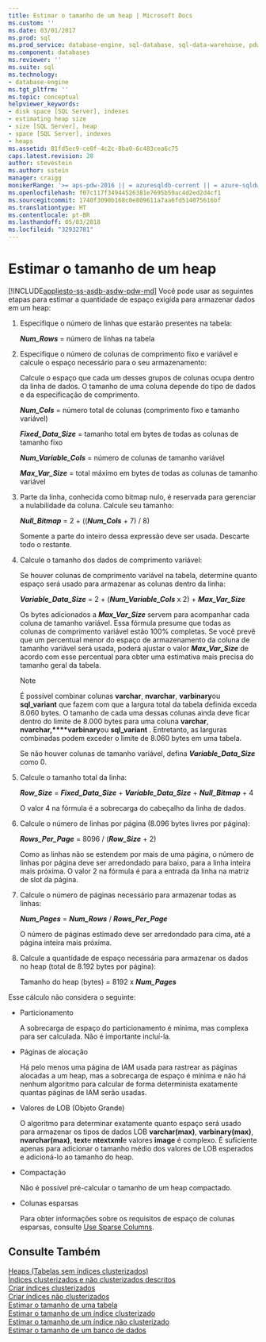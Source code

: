 ```yaml
---
title: Estimar o tamanho de um heap | Microsoft Docs
ms.custom: ''
ms.date: 03/01/2017
ms.prod: sql
ms.prod_service: database-engine, sql-database, sql-data-warehouse, pdw
ms.component: databases
ms.reviewer: ''
ms.suite: sql
ms.technology:
- database-engine
ms.tgt_pltfrm: ''
ms.topic: conceptual
helpviewer_keywords:
- disk space [SQL Server], indexes
- estimating heap size
- size [SQL Server], heap
- space [SQL Server], indexes
- heaps
ms.assetid: 81fd5ec9-ce0f-4c2c-8ba0-6c483cea6c75
caps.latest.revision: 28
author: stevestein
ms.author: sstein
manager: craigg
monikerRange: '>= aps-pdw-2016 || = azuresqldb-current || = azure-sqldw-latest || >= sql-server-2016 || = sqlallproducts-allversions'
ms.openlocfilehash: f07c117f34944526381e7695b59ac4d2ed2d4cf1
ms.sourcegitcommit: 1740f3090b168c0e809611a7aa6fd514075616bf
ms.translationtype: HT
ms.contentlocale: pt-BR
ms.lasthandoff: 05/03/2018
ms.locfileid: "32932781"
---
```

# <a name="estimate-the-size-of-a-heap"></a>Estimar o tamanho de um heap
[!INCLUDE[appliesto-ss-asdb-asdw-pdw-md](../../includes/appliesto-ss-asdb-asdw-pdw-md.md)]
  Você pode usar as seguintes etapas para estimar a quantidade de espaço exigida para armazenar dados em um heap:  
  
1.  Especifique o número de linhas que estarão presentes na tabela:  
  
     ***Num_Rows***  = número de linhas na tabela  
  
2.  Especifique o número de colunas de comprimento fixo e variável e calcule o espaço necessário para o seu armazenamento:  
  
     Calcule o espaço que cada um desses grupos de colunas ocupa dentro da linha de dados. O tamanho de uma coluna depende do tipo de dados e da especificação de comprimento.  
  
     ***Num_Cols***  = número total de colunas (comprimento fixo e tamanho variável)  
  
     ***Fixed_Data_Size***  = tamanho total em bytes de todas as colunas de tamanho fixo  
  
     ***Num_Variable_Cols***  = número de colunas de tamanho variável  
  
     ***Max_Var_Size***  = total máximo em bytes de todas as colunas de tamanho variável  
  
3.  Parte da linha, conhecida como bitmap nulo, é reservada para gerenciar a nulabilidade da coluna. Calcule seu tamanho:  
  
     ***Null_Bitmap***  = 2 + ((***Num_Cols*** + 7) / 8)  
  
     Somente a parte do inteiro dessa expressão deve ser usada. Descarte todo o restante.  
  
4.  Calcule o tamanho dos dados de comprimento variável:  
  
     Se houver colunas de comprimento variável na tabela, determine quanto espaço será usado para armazenar as colunas dentro da linha:  
  
     ***Variable_Data_Size***  = 2 + (***Num_Variable_Cols*** x 2) + ***Max_Var_Size***  
  
     Os bytes adicionados a ***Max_Var_Size*** servem para acompanhar cada coluna de tamanho variável. Essa fórmula presume que todas as colunas de comprimento variável estão 100% completas. Se você prevê que um percentual menor do espaço de armazenamento da coluna de tamanho variável será usada, poderá ajustar o valor ***Max_Var_Size*** de acordo com esse percentual para obter uma estimativa mais precisa do tamanho geral da tabela.  
  
    > [!NOTE]  
    >  É possível combinar colunas **varchar**, **nvarchar**, **varbinary**ou **sql_variant** que fazem com que a largura total da tabela definida exceda 8.060 bytes. O tamanho de cada uma dessas colunas ainda deve ficar dentro do limite de 8.000 bytes para uma coluna **varchar**, **nvarchar,****varbinary**ou **sql_variant** . Entretanto, as larguras combinadas podem exceder o limite de 8.060 bytes em uma tabela.  
  
     Se não houver colunas de tamanho variável, defina ***Variable_Data_Size*** como 0.  
  
5.  Calcule o tamanho total da linha:  
  
     ***Row_Size***  = ***Fixed_Data_Size*** + ***Variable_Data_Size*** + ***Null_Bitmap*** + 4  
  
     O valor 4 na fórmula é a sobrecarga do cabeçalho da linha de dados.  
  
6.  Calcule o número de linhas por página (8.096 bytes livres por página):  
  
     ***Rows_Per_Page***  = 8096 / (***Row_Size*** + 2)  
  
     Como as linhas não se estendem por mais de uma página, o número de linhas por página deve ser arredondado para baixo, para a linha inteira mais próxima. O valor 2 na fórmula é para a entrada da linha na matriz de slot da página.  
  
7.  Calcule o número de páginas necessário para armazenar todas as linhas:  
  
     ***Num_Pages***  = ***Num_Rows*** / ***Rows_Per_Page***  
  
     O número de páginas estimado deve ser arredondado para cima, até a página inteira mais próxima.  
  
8.  Calcule a quantidade de espaço necessária para armazenar os dados no heap (total de 8.192 bytes por página):  
  
     Tamanho do heap (bytes) = 8192 x ***Num_Pages***  
  
 Esse cálculo não considera o seguinte:  
  
-   Particionamento  
  
     A sobrecarga de espaço do particionamento é mínima, mas complexa para ser calculada. Não é importante incluí-la.  
  
-   Páginas de alocação  
  
     Há pelo menos uma página de IAM usada para rastrear as páginas alocadas a um heap, mas a sobrecarga de espaço é mínima e não há nenhum algoritmo para calcular de forma determinista exatamente quantas páginas de IAM serão usadas.  
  
-   Valores de LOB (Objeto Grande)  
  
     O algoritmo para determinar exatamente quanto espaço será usado para armazenar os tipos de dados LOB **varchar(max)**, **varbinary(max)**, **nvarchar(max)**, **text**e **ntextxml**e valores **image** é complexo. É suficiente apenas para adicionar o tamanho médio dos valores de LOB esperados e adicioná-lo ao tamanho do heap.  
  
-   Compactação  
  
     Não é possível pré-calcular o tamanho de um heap compactado.  
  
-   Colunas esparsas  
  
     Para obter informações sobre os requisitos de espaço de colunas esparsas, consulte [Use Sparse Columns](../../relational-databases/tables/use-sparse-columns.md).  
  
## <a name="see-also"></a>Consulte Também  
 [Heaps &#40;Tabelas sem índices clusterizados&#41;](../../relational-databases/indexes/heaps-tables-without-clustered-indexes.md)   
 [Índices clusterizados e não clusterizados descritos](../../relational-databases/indexes/clustered-and-nonclustered-indexes-described.md)   
 [Criar índices clusterizados](../../relational-databases/indexes/create-clustered-indexes.md)   
 [Criar índices não clusterizados](../../relational-databases/indexes/create-nonclustered-indexes.md)   
 [Estimar o tamanho de uma tabela](../../relational-databases/databases/estimate-the-size-of-a-table.md)   
 [Estimar o tamanho de um índice clusterizado](../../relational-databases/databases/estimate-the-size-of-a-clustered-index.md)   
 [Estimar o tamanho de um índice não clusterizado](../../relational-databases/databases/estimate-the-size-of-a-nonclustered-index.md)   
 [Estimar o tamanho de um banco de dados](../../relational-databases/databases/estimate-the-size-of-a-database.md)  
  
  

